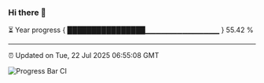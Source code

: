 ### Hi there 👋

⏳ Year progress { ████████████████▁▁▁▁▁▁▁▁▁▁▁▁▁▁ } 55.42 %

---

⏰ Updated on Tue, 22 Jul 2025 06:55:08 GMT

![Progress Bar CI](https://github.com/IshwaranRudhara/GIT-ACTION/workflows/Progress%20Bar%20CI/badge.svg)
